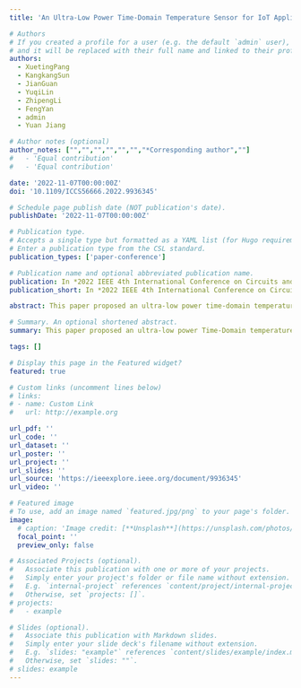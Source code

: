```yaml
---
title: 'An Ultra-Low Power Time-Domain Temperature Sensor for IoT Applications'

# Authors
# If you created a profile for a user (e.g. the default `admin` user), write the username (folder name) here
# and it will be replaced with their full name and linked to their profile.
authors:
  - XuetingPang
  - KangkangSun
  - JianGuan
  - YuqiLin
  - ZhipengLi
  - FengYan
  - admin
  - Yuan Jiang

# Author notes (optional)
author_notes: ["","","","","","","*Corresponding author",""]
#   - 'Equal contribution'
#   - 'Equal contribution'

date: '2022-11-07T00:00:00Z'
doi: '10.1109/ICCS56666.2022.9936345'

# Schedule page publish date (NOT publication's date).
publishDate: '2022-11-07T00:00:00Z'

# Publication type.
# Accepts a single type but formatted as a YAML list (for Hugo requirements).
# Enter a publication type from the CSL standard.
publication_types: ['paper-conference']

# Publication name and optional abbreviated publication name.
publication: In *2022 IEEE 4th International Conference on Circuits and Systems (ICCS)*, 2022, pp. 221-224.
publication_short: In *2022 IEEE 4th International Conference on Circuits and Systems (ICCS)*, 2022, pp. 221-224

abstract: This paper proposed an ultra-low power time-domain temperature sensor circuit for IoT applications. It uses 2-T structures to generate reference voltage and complementary-to-absolute-temperature (CTAT) voltage. The reference voltage produces reference current by using current mirror to charge the capacitor. Then the voltage of capacitor is compared with the CTAT voltage to generate a temperature-dependent pulse. The pulse width is then digitized to represent the temperature. The temperature sensor is designed using 0.18 μm CMOS process. The simulation results show that it measures temperature from −10°C to 60°C from 1 V supply voltage. The power it costs is 570 nW at a conversion speed of 100 Sa/s.

# Summary. An optional shortened abstract.
summary: This paper proposed an ultra-low power Time-Domain temperature sensor using 0.18 μm CMOS technology.

tags: []

# Display this page in the Featured widget?
featured: true

# Custom links (uncomment lines below)
# links:
# - name: Custom Link
#   url: http://example.org

url_pdf: ''
url_code: ''
url_dataset: ''
url_poster: ''
url_project: ''
url_slides: ''
url_source: 'https://ieeexplore.ieee.org/document/9936345'
url_video: ''

# Featured image
# To use, add an image named `featured.jpg/png` to your page's folder.
image:
  # caption: 'Image credit: [**Unsplash**](https://unsplash.com/photos/pLCdAaMFLTE)'
  focal_point: ''
  preview_only: false

# Associated Projects (optional).
#   Associate this publication with one or more of your projects.
#   Simply enter your project's folder or file name without extension.
#   E.g. `internal-project` references `content/project/internal-project/index.md`.
#   Otherwise, set `projects: []`.
# projects:
#   - example

# Slides (optional).
#   Associate this publication with Markdown slides.
#   Simply enter your slide deck's filename without extension.
#   E.g. `slides: "example"` references `content/slides/example/index.md`.
#   Otherwise, set `slides: ""`.
# slides: example
---
```


<!-- {{% callout note %}}
Click the _Cite_ button above to demo the feature to enable visitors to import publication metadata into their reference management software.
{{% /callout %}}

{{% callout note %}}
Create your slides in Markdown - click the _Slides_ button to check out the example.
{{% /callout %}} -->

<!-- Add the publication's **full text** or **supplementary notes** here. You can use rich formatting such as including [code, math, and images](https://docs.hugoblox.com/content/writing-markdown-latex/). -->
